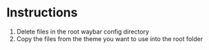 # Instructions

1. Delete files in the root waybar config directory
2. Copy the files from the theme you want to use into the root folder
